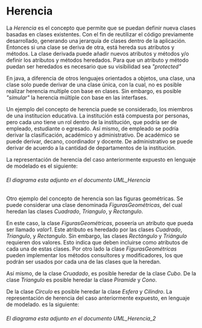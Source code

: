 # Herencia

La _Herencia_ es el concepto que permite que se puedan definir nueva clases basadas en clases existentes. Con el fin de reutilizar el código previamente desarrollado, generando una jerarquía de clases dentro de la aplicación. Entonces si una clase se deriva de otra, está hereda sus atributos y métodos. La clase derivada puede añadir nuevos atributos y métodos y/o definir los atributos y métodos heredados. Para que un atributo y método puedan ser heredados es necesario que su visibilidad sea _"protected"_

En java, a diferencia de otros lenguajes orientados a objetos, una clase, una clase solo puede derivar de una clase única, con la cual, no es posible realizar herencia multiple con base en clases. Sin embargo, es posible _"simular"_ la herencia múltiple con base en las interfases.

Un ejemplo del concepto de herencia puede se considerado, los miembros de una institucion educativa. La institución está compuesta por personas, pero cada uno tiene un rol dentro de la institución, que podría ser de empleado, estudiante o egresado. Así mismo, de empleado se podría derivar la clasificación, académico y administrativo. De académico se puede derivar, decano, coordinador y docente. De administrativo se puede derivar de acuerdo a la cantidad de departamentos de la institución. 


La representación de herencia del caso anteriormente expuesto en lenguaje de modelado es el siguiente:
###### El diagrama esta adjunto en el documento _UML_Herencia_ 

Otro ejemplo del concepto de herencia son las figuras geométricas. Se puede considerar una clase denominada _FigurasGeométricas_, del cual heredan las clases _Cuadrado_, _Triangulo_, y _Rectangulo_.


En este caso, la clase _FigurasGeométricas_, poseería un atributo que pueda ser llamado _valor1_. Este atributo es heredado por las clases _Cuadrado_, _Triangulo_, y _Rectangulo_. Sin embargo, las clases _Rectángulo_ y _Triángulo_ requieren dos valores. Esto indica que deben incluirse como atributos de cada una de estas clases. Por otro lado la clase _FigurasGeométricas_ pueden implementar los métodos consultores y modificadores, los que podrán ser usados por cada una de las clases que la heredan.

Así mismo, de la clase _Cruadado_, es posible   heredar de la clase _Cubo_. De la clase _Triangulo_ es posible heredar la clase _Piramide_ y _Cono_. 

De la clase _Circulo_ es posible heredar la clase _Esfera_ y _Cilindro_. La representación de herencia del caso anteriormente expuesto, en lenguaje de modelado. es la siguiente:

###### El diagrama esta adjunto en el documento _UML_Herencia_2_ 
